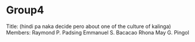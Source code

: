 # Group4
Title: (hindi pa naka decide pero about one of the culture of kalinga)
Members: Raymond P. Padsing
         Emmanuel S. Bacacao
         Rhona May G. Pingol
